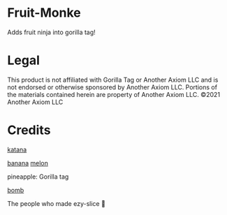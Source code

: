 # Fruit-Monke
Adds fruit ninja into gorilla tag!

# Legal
This product is not affiliated with Gorilla Tag or Another Axiom LLC and is not endorsed or otherwise sponsored by Another Axiom LLC. Portions of the materials contained herein are property of Another Axiom LLC. ©2021 Another Axiom LLC

# Credits
[katana](https://sketchfab.com/3d-models/katana-0a96ef6872cc444598119600cc620d6f)

[banana](https://sketchfab.com/3d-models/banana-1b6f7a19b53c4f50ad4e24620e594dbd)
[melon](https://sketchfab.com/3d-models/3d-melon-01-d9c7f3d06d2a4e4eae0fd0cfca9870aa)

pineapple: Gorilla tag

[bomb](https://sketchfab.com/3d-models/free-bomb-0151a26d36b6443092a06c92ee45aecb#download)

The people who made ezy-slice :pray:
